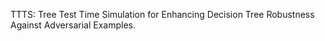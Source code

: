 TTTS: Tree Test Time Simulation for Enhancing Decision Tree Robustness Against Adversarial Examples.

